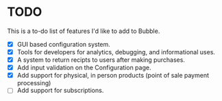 # TODO

This is a to-do list of features I'd like to add to Bubble.

- [X] GUI based configuration system.
- [X] Tools for developers for analytics, debugging, and informational uses.
- [X] A system to return recipts to users after making purchases.
- [X] Add input validation on the Configuration page.
- [X] Add support for physical, in person products (point of sale payment processing)
- [ ] Add support for subscriptions.
